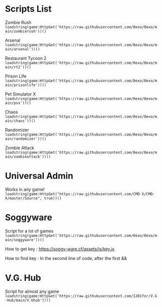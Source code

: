# Scripts List

Zombie Rush
```loadstring(game:HttpGet('https://raw.githubusercontent.com/0exo/0exo/main/zombierush'))()```

Arsenal
```loadstring(game:HttpGet('https://raw.githubusercontent.com/0exo/0exo/main/arsenal'))()```

Restaurant Tycoon 2
```loadstring(game:HttpGet('https://raw.githubusercontent.com/0exo/0exo/main/rt2'))()```

Prison Life
```loadstring(game:HttpGet('https://raw.githubusercontent.com/0exo/0exo/main/prisonlife'))()```

Pet Simulator X
```loadstring(game:HttpGet('https://raw.githubusercontent.com/0exo/0exo/main/psx'))()```

Chaos
```loadstring(game:HttpGet('https://raw.githubusercontent.com/0exo/0exo/main/chaos'))()```

Randomizer
```loadstring(game:HttpGet('https://raw.githubusercontent.com/0exo/0exo/main/randomizer'))()```

Zombie Attack
```loadstring(game:HttpGet('https://raw.githubusercontent.com/0exo/0exo/main/zombieattack'))()```

# Universal Admin

Works in any game! ```loadstring(game:HttpGet("https://raw.githubusercontent.com/CMD-X/CMD-X/master/Source", true))()```

# Soggyware
Script for a lot of games
```loadstring(game:HttpGet('https://raw.githubusercontent.com/0exo/0exo/main/soggyware'))()```

How to get key : https://soggy-ware.cf/assets/js/key.js

How to find key : In the second line of code, after the first &&

# V.G. Hub
Script for almost any game
```loadstring(game:HttpGet('https://raw.githubusercontent.com/1201for/V.G-Hub/main/V.Ghub'))()```
